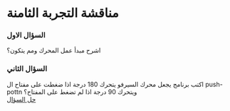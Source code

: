 # مناقشة التجربة الثامنة


### السؤال الاول

اشرح مبدأ عمل المحرك ومم يتكون؟ <br>

### السؤال الثاني


اكتب برنامج يجعل محرك السيرفو يتحرك 180 درجة اذا ضغطت على مفتاح ال push-pottn ويتحرك 90 درجة اذا
لم تضغط على المفتاح؟ <br>
[حل السؤال](index.ino)